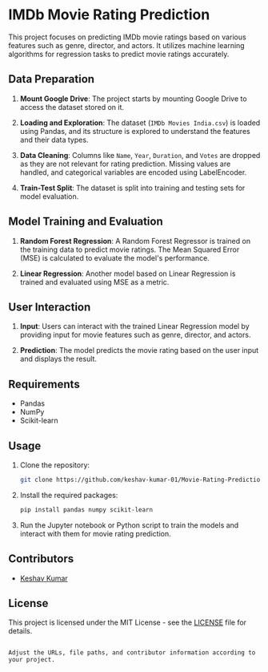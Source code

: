 
# IMDb Movie Rating Prediction

This project focuses on predicting IMDb movie ratings based on various features such as genre, director, and actors. It utilizes machine learning algorithms for regression tasks to predict movie ratings accurately.

## Data Preparation

1. **Mount Google Drive**: The project starts by mounting Google Drive to access the dataset stored on it.

2. **Loading and Exploration**: The dataset (`IMDb Movies India.csv`) is loaded using Pandas, and its structure is explored to understand the features and their data types.

3. **Data Cleaning**: Columns like `Name`, `Year`, `Duration`, and `Votes` are dropped as they are not relevant for rating prediction. Missing values are handled, and categorical variables are encoded using LabelEncoder.

4. **Train-Test Split**: The dataset is split into training and testing sets for model evaluation.

## Model Training and Evaluation

1. **Random Forest Regression**: A Random Forest Regressor is trained on the training data to predict movie ratings. The Mean Squared Error (MSE) is calculated to evaluate the model's performance.

2. **Linear Regression**: Another model based on Linear Regression is trained and evaluated using MSE as a metric.

## User Interaction

1. **Input**: Users can interact with the trained Linear Regression model by providing input for movie features such as genre, director, and actors.

2. **Prediction**: The model predicts the movie rating based on the user input and displays the result.

## Requirements

- Pandas
- NumPy
- Scikit-learn

## Usage

1. Clone the repository:

   ```bash
   git clone https://github.com/keshav-kumar-01/Movie-Rating-Prediction.git
   ```

2. Install the required packages:

   ```bash
   pip install pandas numpy scikit-learn
   ```

3. Run the Jupyter notebook or Python script to train the models and interact with them for movie rating prediction.

## Contributors

- [Keshav Kumar](https://github.com/keshav-kumar-01)

## License

This project is licensed under the MIT License - see the [LICENSE](LICENSE) file for details.
```

Adjust the URLs, file paths, and contributor information according to your project.
